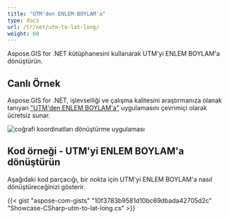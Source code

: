```yaml
---
title: "UTM'den ENLEM BOYLAM'a"
type: docs
url: /tr/net/utm-to-lat-long/
weight: 60
---
```


Aspose.GIS for .NET kütüphanesini kullanarak UTM'yi ENLEM BOYLAM'a dönüştürün.

## **Canlı Örnek**

Aspose.GIS for .NET, işlevselliği ve çalışma kalitesini araştırmanıza olanak tanıyan ["UTM'den ENLEM BOYLAM'a"](https://products.aspose.app/gis/transformation/utm-to-lat-long) uygulamasını çevrimiçi olarak ücretsiz sunar.

![coğrafi koordinatları dönüştürme uygulaması](transform-coordinates.png)

## **Kod örneği - UTM'yi ENLEM BOYLAM'a dönüştürün**

Aşağıdaki kod parçacığı, bir nokta için UTM'yi ENLEM BOYLAM'a nasıl dönüştüreceğinizi gösterir.

{{< gist "aspose-com-gists" "10f3783b9581d10bc69dbada42705d2c" "Showcase-CSharp-utm-to-lat-long.cs" >}}

